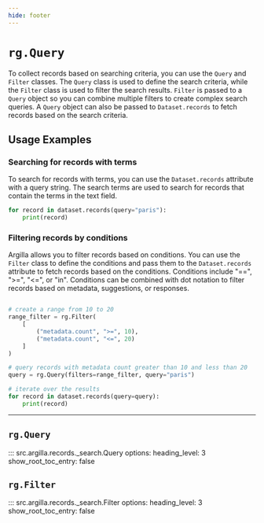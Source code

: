 ```yaml
---
hide: footer
---
```

# `rg.Query`

To collect records based on searching criteria, you can use the `Query` and `Filter` classes. The `Query` class is used to define the search criteria, while the `Filter` class is used to filter the search results. `Filter` is passed to a `Query` object so you can combine multiple filters to create complex search queries. A `Query` object can also be passed to `Dataset.records` to fetch records based on the search criteria.

## Usage Examples

### Searching for records with terms

To search for records with terms, you can use the `Dataset.records` attribute with a query string. The search terms are used to search for records that contain the terms in the text field.

```python
for record in dataset.records(query="paris"):
    print(record)

```

### Filtering records by conditions

Argilla allows you to filter records based on conditions. You can use the `Filter` class to define the conditions and pass them to the `Dataset.records` attribute to fetch records based on the conditions. Conditions include "==", ">=", "<=", or "in". Conditions can be combined with dot notation to filter records based on metadata, suggestions, or responses.

```python

# create a range from 10 to 20
range_filter = rg.Filter(
    [
        ("metadata.count", ">=", 10),
        ("metadata.count", "<=", 20)
    ]
)

# query records with metadata count greater than 10 and less than 20
query = rg.Query(filters=range_filter, query="paris")

# iterate over the results
for record in dataset.records(query=query):
    print(record)
```


---

## `rg.Query`

::: src.argilla.records._search.Query
    options:
        heading_level: 3
        show_root_toc_entry: false

## `rg.Filter`

::: src.argilla.records._search.Filter
    options:
        heading_level: 3
        show_root_toc_entry: false
